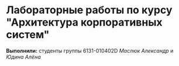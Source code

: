 # Лабораторные работы по курсу "Архитектура корпоративных систем"
**Выполнили:** студенты группы 6131-010402D _Маслюк Александр_ и _Юдина Алёна_
